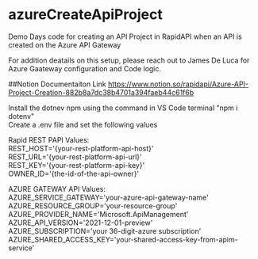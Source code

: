 # azureCreateApiProject
Demo Days code for creating an API Project in RapidAPI when an API is created on the Azure API Gateway

For addition deatails on this setup, please reach out to James De Luca for Azure Gaateway configuration and Code logic.

##Notion Documentaiton Link 
https://www.notion.so/rapidapi/Azure-API-Project-Creation-882b8a7dc38b4701a394faeb44c61f6b

Install the dotnev npm using the command in VS Code terminal "npm i dotenv"\
Create a .env file and set the following values


Rapid REST PAPI Values:\
REST_HOST='{your-rest-platform-api-host}'\
REST_URL='{your-rest-platform-api-url}'\
REST_KEY='{your-rest-platform-api-key}'\
OWNER_ID='{the-id-of-the-api-owner}'

AZURE GATEWAY API Values:\
AZURE_SERVICE_GATEWAY='your-azure-api-gateway-name'\
AZURE_RESOURCE_GROUP='your-resource-group'\
AZURE_PROVIDER_NAME='Microsoft.ApiManagement'\
AZURE_API_VERSION='2021-12-01-preview'\
AZURE_SUBSCRIPTION='your 36-digit-azure subscription'\
AZURE_SHARED_ACCESS_KEY='your-shared-access-key-from-apim-service'
